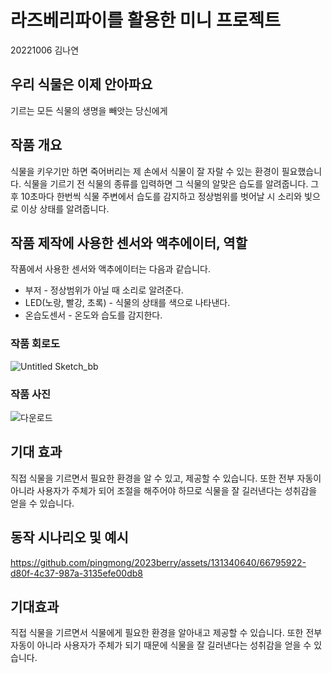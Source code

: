 # 라즈베리파이를 활용한 미니 프로젝트
20221006 김나연

## 우리 식물은 이제 안아파요
기르는 모든 식물의 생명을 빼앗는 당신에게

## 작품 개요
식물을 키우기만 하면 죽어버리는 제 손에서 식물이 잘 자랄 수 있는 환경이 필요했습니다. 
식물을 기르기 전 식물의 종류를 입력하면 그 식물의 알맞은 습도를 알려줍니다. 
그 후 10초마다 한번씩 식물 주변에서 습도를 감지하고 정상범위를 벗어날 시 소리와 빛으로 이상 상태를 알려줍니다.

## 작품 제작에 사용한 센서와 액추에이터, 역할
작품에서 사용한 센서와 액추에이터는 다음과 같습니다.
- 부저 - 정상범위가 아닐 때 소리로 알려준다.
- LED(노랑, 빨강, 초록) - 식물의 상태를 색으로 나타낸다.
- 온습도센서 - 온도와 습도를 감지한다.

### 작품 회로도
![Untitled Sketch_bb](https://github.com/pingmong/2023berry/assets/131340640/1a79f8c6-a2b8-4316-9594-7d4b0c6468a6)

### 작품 사진
![다운로드](https://github.com/pingmong/2023berry/assets/131340640/31e51f98-244e-4b02-8b87-72e025b945b4)

## 기대 효과
직접 식물을 기르면서 필요한 환경을 알 수 있고, 제공할 수 있습니다. 
또한 전부 자동이 아니라 사용자가 주체가 되어 조절을 해주어야 하므로 식물을 잘 길러낸다는 성취감을 얻을 수 있습니다.

## 동작 시나리오 및 예시
https://github.com/pingmong/2023berry/assets/131340640/66795922-d80f-4c37-987a-3135efe00db8

## 기대효과
직접 식물을 기르면서 식물에게 필요한 환경을 알아내고 제공할 수 있습니다. 
또한 전부 자동이 아니라 사용자가 주체가 되기 때문에 식물을 잘 길러낸다는 성취감을 얻을 수 있습니다.
